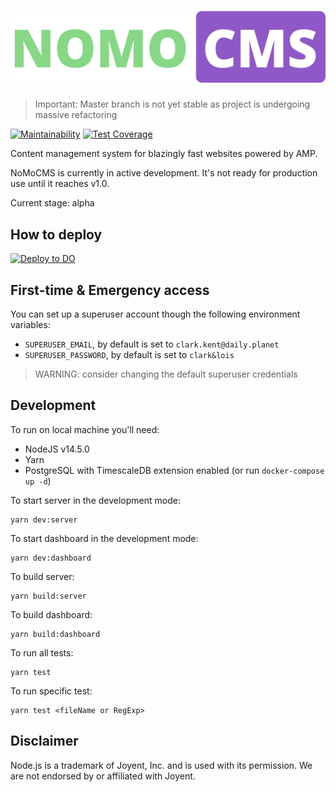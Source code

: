 # ![NoMoCMS](./logo.svg)

> Important: Master branch is not yet stable as project is undergoing massive refactoring

[![Maintainability](https://api.codeclimate.com/v1/badges/fba64515ad8b4aa8c338/maintainability)](https://codeclimate.com/github/ValeriaVG/nomocms/maintainability)
[![Test Coverage](https://api.codeclimate.com/v1/badges/fba64515ad8b4aa8c338/test_coverage)](https://codeclimate.com/github/ValeriaVG/nomocms/test_coverage)

Content management system for blazingly fast websites powered by AMP.

NoMoCMS is currently in active development. It's not ready for production use until it reaches v1.0.

Current stage: alpha

## How to deploy

[![Deploy to DO](https://www.deploytodo.com/do-btn-blue.svg)](https://cloud.digitalocean.com/apps/new?repo=https://github.com/ValeriaVG/nomocms/tree/main&refcode=6ad1223ed047)

## First-time & Emergency access

You can set up a superuser account though the following environment variables:

- `SUPERUSER_EMAIL`, by default is set to `clark.kent@daily.planet`
- `SUPERUSER_PASSWORD`, by default is set to `clark&lois`

> WARNING: consider changing the default superuser credentials

## Development

To run on local machine you'll need:

- NodeJS v14.5.0
- Yarn
- PostgreSQL with TimescaleDB extension enabled (or run `docker-compose up -d`)

To start server in the development mode:

```
yarn dev:server
```

To start dashboard in the development mode:

```
yarn dev:dashboard
```

To build server:

```
yarn build:server
```

To build dashboard:

```
yarn build:dashboard
```

To run all tests:

```
yarn test
```

To run specific test:

```
yarn test <fileName or RegExp>
```

## Disclaimer

Node.js is a trademark of Joyent, Inc. and is used with its permission. We are not endorsed by or
affiliated with Joyent.
